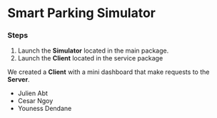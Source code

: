 # Smart Parking Simulator

### Steps
1. Launch the **Simulator** located in the main package.
2. Launch the **Client** located in the service package

We created a **Client** with a mini dashboard that make requests to the **Server**.

- Julien Abt
- Cesar Ngoy
- Youness Dendane
